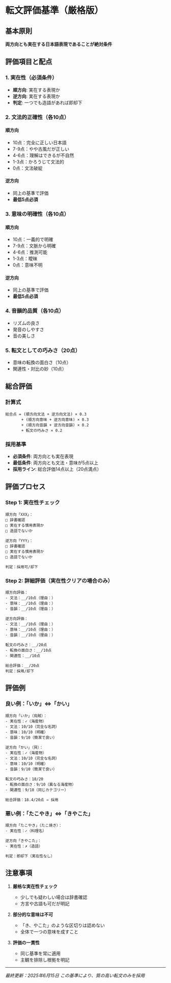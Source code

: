# 転文評価基準（厳格版）

## 基本原則
**両方向とも実在する日本語表現であることが絶対条件**

## 評価項目と配点

### 1. 実在性（必須条件）
- **順方向**: 実在する表現か
- **逆方向**: 実在する表現か
- **判定**: 一つでも造語があれば即却下

### 2. 文法的正確性（各10点）
#### 順方向
- 10点：完全に正しい日本語
- 7-9点：やや古風だが正しい
- 4-6点：理解はできるが不自然
- 1-3点：かろうじて文法的
- 0点：文法破綻

#### 逆方向
- 同上の基準で評価
- **最低5点必須**

### 3. 意味の明確性（各10点）
#### 順方向
- 10点：一義的で明確
- 7-9点：文脈から明確
- 4-6点：推測可能
- 1-3点：曖昧
- 0点：意味不明

#### 逆方向
- 同上の基準で評価
- **最低5点必須**

### 4. 音韻的品質（各10点）
- リズムの良さ
- 発音のしやすさ
- 音の美しさ

### 5. 転文としての巧みさ（20点）
- 意味の転換の面白さ（10点）
- 関連性・対比の妙（10点）

## 総合評価

### 計算式
```
総合点 = (順方向文法 + 逆方向文法) × 0.3
       + (順方向意味 + 逆方向意味) × 0.3
       + (順方向音韻 + 逆方向音韻) × 0.2
       + 転文の巧みさ × 0.2
```

### 採用基準
- **必須条件**: 両方向とも実在表現
- **最低条件**: 両方向とも文法・意味が5点以上
- **採用ライン**: 総合評価14点以上（20点満点）

## 評価プロセス

### Step 1: 実在性チェック
```
順方向「XXX」：
□ 辞書確認
□ 実在する慣用表現か
□ 造語でないか

逆方向「YYY」：
□ 辞書確認
□ 実在する慣用表現か
□ 造語でないか

判定：採用可/却下
```

### Step 2: 詳細評価（実在性クリアの場合のみ）
```
順方向評価：
- 文法：__/10点（理由：）
- 意味：__/10点（理由：）
- 音韻：__/10点（理由：）

逆方向評価：
- 文法：__/10点（理由：）
- 意味：__/10点（理由：）
- 音韻：__/10点（理由：）

転文の巧みさ：__/20点
- 転換の面白さ：__/10点
- 関連性：__/10点

総合評価：__/20点
判定：採用/却下
```

## 評価例

### 良い例：「いか」⇔「かい」
```
順方向「いか」（烏賊）：
- 実在性：✓（海産物）
- 文法：10/10（完全な名詞）
- 意味：10/10（明確）
- 音韻：9/10（簡潔で良い）

逆方向「かい」（貝）：
- 実在性：✓（海産物）
- 文法：10/10（完全な名詞）
- 意味：10/10（明確）
- 音韻：9/10（簡潔で良い）

転文の巧みさ：18/20
- 転換の面白さ：9/10（異なる海産物）
- 関連性：9/10（同じカテゴリー）

総合評価：18.4/20点 → 採用
```

### 悪い例：「たこやき」⇔「きやこた」
```
順方向「たこやき」（たこ焼き）：
- 実在性：✓（料理名）

逆方向「きやこた」：
- 実在性：✗（造語）

判定：即却下（実在性なし）
```

## 注意事項

1. **厳格な実在性チェック**
   - 少しでも疑わしい場合は辞書確認
   - 方言や古語も可だが明記

2. **部分的な意味は不可**
   - 「き、やこた」のような区切りは認めない
   - 全体で一つの意味を成すこと

3. **評価の一貫性**
   - 同じ基準を常に適用
   - 主観を排除し根拠を明記

---
*最終更新：2025年6月15日*
*この基準により、質の高い転文のみを採用*